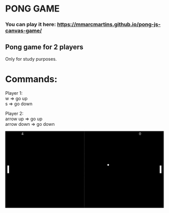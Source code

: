 # PONG GAME
### You can play it here: https://mmarcmartins.github.io/pong-js-canvas-game/
## Pong game for 2 players

Only for study purposes.

# Commands:
Player 1:  
w => go up  
s => go down  

Player 2:  
arrow up => go up  
arrow down => go down

![Game image](img/pong.jpg?raw=true "Pong Game")
